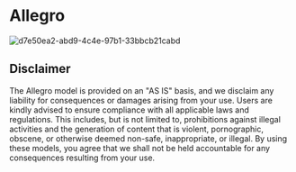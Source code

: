 # Allegro

![d7e50ea2-abd9-4c4e-97b1-33bbcb21cabd](https://github.com/user-attachments/assets/5ec757d9-c581-46c0-acfb-6805ec47c483)


## Disclaimer

The Allegro model is provided on an "AS IS" basis, and we disclaim any liability for consequences or damages arising from your use. Users are kindly advised to ensure compliance with all applicable laws and regulations. This includes, but is not limited to, prohibitions against illegal activities and the generation of content that is violent, pornographic, obscene, or otherwise deemed non-safe, inappropriate, or illegal. By using these models, you agree that we shall not be held accountable for any consequences resulting from your use.
